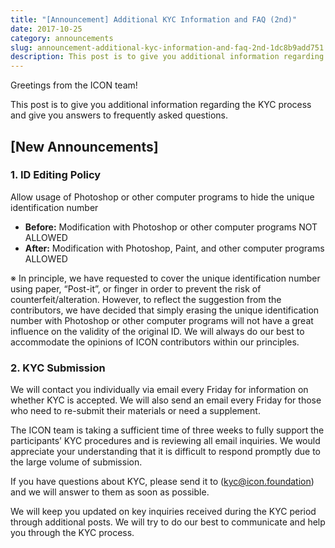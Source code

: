 ```yaml
---
title: "[Announcement] Additional KYC Information and FAQ (2nd)"
date: 2017-10-25
category: announcements
slug: announcement-additional-kyc-information-and-faq-2nd-1dc8b9add751
description: This post is to give you additional information regarding the KYC process and give you answers to frequently asked questions.
---
```


Greetings from the ICON team!

This post is to give you additional information regarding the KYC process and give you answers to frequently asked questions.

## **[New Announcements]**

### **1. ID Editing Policy**

Allow usage of Photoshop or other computer programs to hide the unique identification number

* **Before:** Modification with Photoshop or other computer programs NOT ALLOWED
* **After:** Modification with Photoshop, Paint, and other computer programs ALLOWED

※ In principle, we have requested to cover the unique identification number using paper, “Post-it”, or finger in order to prevent the risk of counterfeit/alteration. However, to reflect the suggestion from the contributors, we have decided that simply erasing the unique identification number with Photoshop or other computer programs will not have a great influence on the validity of the original ID. We will always do our best to accommodate the opinions of ICON contributors within our principles.

### **2. KYC Submission**

We will contact you individually via email every Friday for information on whether KYC is accepted. We will also send an email every Friday for those who need to re-submit their materials or need a supplement.

The ICON team is taking a sufficient time of three weeks to fully support the participants’ KYC procedures and is reviewing all email inquiries. We would appreciate your understanding that it is difficult to respond promptly due to the large volume of submission.

If you have questions about KYC, please send it to (kyc@icon.foundation) and we will answer to them as soon as possible.

We will keep you updated on key inquiries received during the KYC period through additional posts. We will try to do our best to communicate and help you through the KYC process.

